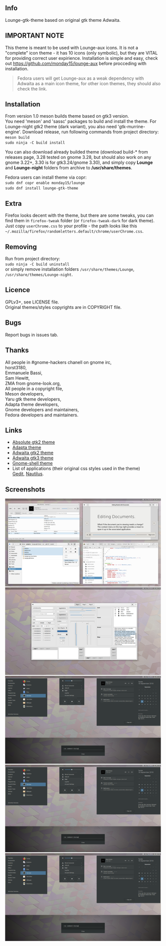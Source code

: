 ## Info
Lounge-gtk-theme based on original gtk theme Adwaita.

## IMPORTANT NOTE
This theme is meant to be used with Lounge-aux icons. It is not a "complete" icon theme - it has 10 icons (only symbolic), but they are VITAL for providing correct user expirience. Installation is simple and easy, check out https://github.com/monday15/lounge-aux before procceding with installation.
> Fedora users will get Lounge-aux as a weak dependency with Adwaita as a main icon theme, for other icon themes, they should also check the link. 

## Installation
From version 1.0 meson builds theme based on gtk3 version.  
You need 'meson' and 'sassc' packages to build and install the theme. For Lounge-night gtk2 theme (dark variant), you also need 'gtk-murrine-engine'. Download release, run following commands from project directory:  
`meson build`  
`sudo ninja -C build install`

You can also download already builded theme (download build-* from releases page, 3.28 tested on gnome 3.28, but should also work on any gnome 3.22+, 3.30 is for gtk3.24/gnome 3.30), and simply copy **Lounge** and **Lounge-night** folders from archive to **/usr/share/themes**.

Fedora users can install theme via copr:  
`sudo dnf copr enable monday15/lounge`  
`sudo dnf install lounge-gtk-theme`

## Extra
Firefox looks decent with the theme, but there are some tweaks, you can find them in `firefox-tweak` folder (or `firefox-tweak-dark` for dark theme). Just copy `userChrome.css` to your profile - the path looks like this `~/.mozilla/firefox/randomletters.default/chrome/userChrome.css`.

## Removing
Run from project directory:  
`sudo ninja -C build uninstall`  
or simply remove installation folders `/usr/share/themes/Lounge`, `/usr/share/themes/Lounge-night`.

## Licence
GPLv3+, see LICENSE file.  
Original themes/styles copyrights are in COPYRIGHT file.

## Bugs
Report bugs in issues tab.

## Thanks
All people in #gnome-hackers chanell on gnome irc,  
horst3180,  
Emmanuele Bassi,  
Sam Hewitt,  
ZMA from gnome-look.org,  
All people in a copyright file,  
Meson developers,  
Yaru gtk theme developers,  
Adapta theme developers,  
Gnome developers and maintainers,  
Fedora developers and maintainers.

## Links
+ [Absolute gtk2 theme](https://www.gnome-look.org/p/1080258/)
+ [Adapta theme](https://github.com/adapta-project/adapta-gtk-theme)
+ [Adwaita gtk2 theme](https://gitlab.gnome.org/GNOME/gnome-themes-extra)
+ [Adwaita gtk3 theme](https://gitlab.gnome.org/GNOME/gtk)
+ [Gnome-shell theme](https://gitlab.gnome.org/GNOME/gnome-shell)
+ List of applications (their original css styles used in the theme)  
[Gedit](https://gitlab.gnome.org/GNOME/gedit), [Nautilus](https://gitlab.gnome.org/GNOME/nautilus).

## Screenshots
![sh1](/screenshots/sh1.png?raw=true)
![sh2](/screenshots/sh2.png?raw=true)
![sh2](/screenshots/sh3.png?raw=true)
![sh4](/screenshots/sh3.png?raw=true)
![sh5](/screenshots/sh3.png?raw=true)

